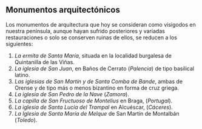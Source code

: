 ## Monumentos arquitectónicos

Los monumentos de arquitectura que hoy se consideran como visigodos en nuestra península, aunque hayan sufrido posteriores y variadas restauraciones o solo se conserven ruinas de ellos, se reducen a los siguientes:

1. *La ermita de Santa María*, situada en la localidad burgalesa de Quintanilla de las Viñas.
2. *La iglesia de San Juan*, en Baños de Cerrato (*Palencia*) de tipo basilical latino.
3. *Las iglesias de San Martín y de Santa Comba de Bande*, ambas de Orense y de tipo más o menos bizantino en forma de cruz griega.
4. *La iglesia de San Pedro de la Nave* (*Zamora*).
5. *La capilla de San Fructuoso de Montelius* en Braga, (*Portugal*).
6. *La iglesia de Santa Lucía del Trampal* en Alcuéscar, (*Cáceres*).
7. *La Iglesia de Santa María de Melque* de San Martín de Montalbán (*Toledo*).
